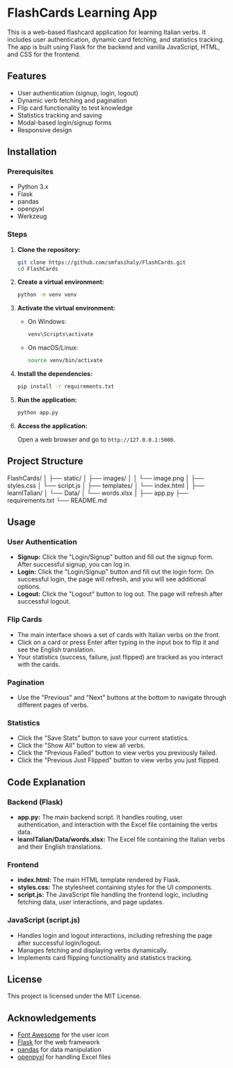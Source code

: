 # FlashCards Learning App

This is a web-based flashcard application for learning Italian verbs. It includes user authentication, dynamic card fetching, and statistics tracking. The app is built using Flask for the backend and vanilla JavaScript, HTML, and CSS for the frontend.

## Features

- User authentication (signup, login, logout)
- Dynamic verb fetching and pagination
- Flip card functionality to test knowledge
- Statistics tracking and saving
- Modal-based login/signup forms
- Responsive design

## Installation

### Prerequisites

- Python 3.x
- Flask
- pandas
- openpyxl
- Werkzeug

### Steps

1. **Clone the repository:**

    ```sh
    git clone https://github.com/smfasihaly/FlashCards.git
    cd FlashCards
    ```

2. **Create a virtual environment:**

    ```sh
    python -m venv venv
    ```

3. **Activate the virtual environment:**

    - On Windows:

        ```sh
        venv\Scripts\activate
        ```

    - On macOS/Linux:

        ```sh
        source venv/bin/activate
        ```

4. **Install the dependencies:**

    ```sh
    pip install -r requirements.txt
    ```

5. **Run the application:**

    ```sh
    python app.py
    ```

6. **Access the application:**

    Open a web browser and go to `http://127.0.0.1:5000`.

## Project Structure
FlashCards/
│
├── static/
│ ├── images/
│ │ └── image.png
│ ├── styles.css
│ └── script.js
│
├── templates/
│ └── index.html
│
├── learnITalian/
│ └── Data/
│ └── words.xlsx
│
├── app.py
├── requirements.txt
└── README.md



## Usage

### User Authentication

- **Signup:** Click the "Login/Signup" button and fill out the signup form. After successful signup, you can log in.
- **Login:** Click the "Login/Signup" button and fill out the login form. On successful login, the page will refresh, and you will see additional options.
- **Logout:** Click the "Logout" button to log out. The page will refresh after successful logout.

### Flip Cards

- The main interface shows a set of cards with Italian verbs on the front.
- Click on a card or press Enter after typing in the input box to flip it and see the English translation.
- Your statistics (success, failure, just flipped) are tracked as you interact with the cards.

### Pagination

- Use the "Previous" and "Next" buttons at the bottom to navigate through different pages of verbs.

### Statistics

- Click the "Save Stats" button to save your current statistics.
- Click the "Show All" button to view all verbs.
- Click the "Previous Failed" button to view verbs you previously failed.
- Click the "Previous Just Flipped" button to view verbs you just flipped.

## Code Explanation

### Backend (Flask)

- **app.py:** The main backend script. It handles routing, user authentication, and interaction with the Excel file containing the verbs data.
- **learnITalian/Data/words.xlsx:** The Excel file containing the Italian verbs and their English translations.

### Frontend

- **index.html:** The main HTML template rendered by Flask.
- **styles.css:** The stylesheet containing styles for the UI components.
- **script.js:** The JavaScript file handling the frontend logic, including fetching data, user interactions, and page updates.

### JavaScript (script.js)

- Handles login and logout interactions, including refreshing the page after successful login/logout.
- Manages fetching and displaying verbs dynamically.
- Implements card flipping functionality and statistics tracking.

## License

This project is licensed under the MIT License.

## Acknowledgements

- [Font Awesome](https://fontawesome.com/) for the user icon
- [Flask](https://flask.palletsprojects.com/) for the web framework
- [pandas](https://pandas.pydata.org/) for data manipulation
- [openpyxl](https://openpyxl.readthedocs.io/en/stable/) for handling Excel files
